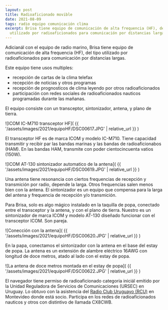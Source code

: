 ```yaml
---
layout: post
title: Radioaficionado movible
date: 2021-08-09
tags: radio equipo comunicación clima
excerpt: Brisa tiene equipo de comunicación de alta frequencia (HF), del tipo
  utilizado por radioaficionados para comunicación por distancias largas.
---
```


Adicianál con el equipo de radio marino, Brisa tiene equipo de comunicación de
alta frequencia (HF), del tipo utilizado por radioaficionados para comunicación
por distancias largas.

Este equipo tiene usos multiples:
- recepción de cartas de la clima telefax
- recepción de noticias y otros programas
- recepción de prognosticos de clima leyendo por otros radioaficionados
- participación con redes sociales de radioaficionados nauticos programadas
  durante las mañanas.

El equipo consiste con un transceptor, sintonizador, antena, y plano de tierra.

![ICOM IC-M710 transceptor HF](
  {{ '/assets/images/2021/equipoHF/DSC00617.JPG' | relative_url }}
)

El transceptor HF es de marca ICOM y modelo IC-M710. Tiene capacidad transmitir
y recibir par las bandas marinas y las bandas de radioaficionabos (HAM).
En las bandas HAM, transmite con poder cientocincuenta vatios (150W).

![ICOM AT-130 sintonizador automatico de la antena](
  {{ '/assets/images/2021/equipoHF/DSC00619.JPG' | relative_url }}
)

Una antena tiene resonancia con ciertos frequencias de recepción y transmición
por radio, depende la larga. Otros frequencias salen menos bien con la
antena. El sintonizador es un equipo que compensa para la larga del antena
y frequencia de recepción y/o transmición.

Para Brisa, solo es algo mágico instalado en la taquilla de popa, conectado
entre el transceptor y la antena, y con el plano de tierra. Nuestro es un
sintonizador de marca ICOM y modelo AT-130 diseñado funcionar con
el transceptor ICOM. Son pareja.

![Conección con la antena](
  {{ '/assets/images/2021/equipoHF/DSC00620.JPG' | relative_url }}
)

En la papa, conectamos el sintonizador con la antena en el base del estay de
popa. La antena es un extensión de alambre eléctrico 16AWG con longitud de
doce metros, atado al lado con el estay de popa.

![La antena de doce metros montada en el estay de popa](
  {{ '/assets/images/2021/equipoHF/DSC00622.JPG' | relative_url }}
)

El navegador tiene permiso de radioaficionado categoria iniciál emitido por
la Unidad Reguladora de Servicios de Comunicaciones (URSEC) en Uruguay.
Lo obtuvo con la asistencia del
[Radio Club Uruguayo (RCU)][rcu] en Montevideo donde
está socio.
Participa en los redes de radioaficionados nauticos y otros con distintivo de
llamada CX8CWB.

[rcu]: http://cx1aa.org/ "Radio Club Uruguayo"

